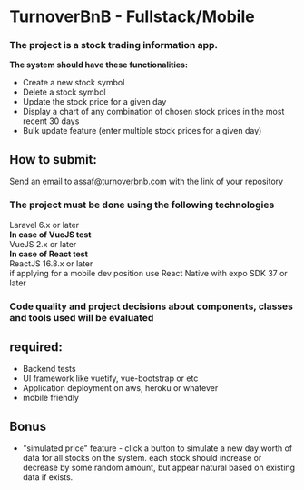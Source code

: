 # TurnoverBnB - Fullstack/Mobile
### The project is a stock trading information app.

<b>The system should have these functionalities:</b>

* Create a new stock symbol
* Delete a stock symbol
* Update the stock price for a given day
* Display a chart of any combination of chosen stock prices in the most recent 30 days 
* Bulk update feature (enter multiple stock prices for a given day)


## How to submit:
Send an email to assaf@turnoverbnb.com with the link of your repository


### The project must be done using the following technologies

<p>Laravel 6.x or later </br>
<b>In case of VueJS test</b></br>
VueJS 2.x or later</br>
<b>In case of React test</b></br>
ReactJS 16.8.x or later</br>
if applying for a mobile dev position use 
React Native with expo SDK 37 or later</br>
</p>

### Code quality and project decisions about components, classes and tools used will be evaluated

## required:

* Backend tests
* UI framework like vuetify, vue-bootstrap or etc
* Application deployment on aws, heroku or whatever
* mobile friendly

## Bonus
* "simulated price" feature - click a button to simulate a new day worth of data for all stocks on the system. each stock should increase or decrease by some random amount, but appear natural based on existing data if exists.
